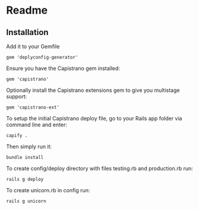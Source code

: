 # Readme



## Installation

Add it to your Gemfile

    gem 'deplyconfig-generator'

Ensure you have the Capistrano gem installed:

    gem 'capistrano'

Optionally install the Capistrano extensions gem to give you multistage support:

    gem 'capistrano-ext'

To setup the initial Capistrano deploy file, go to your Rails app folder via command line and enter:

    capify .

Then simply run it:

    bundle install

To create config/deploy directory with files testing.rb and production.rb run:

    rails g deploy

To create unicorn.rb in config run:

    rails g unicorn

